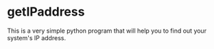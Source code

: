 # getIPaddress
This is a very simple python program that will help you to find out your system's IP address.
